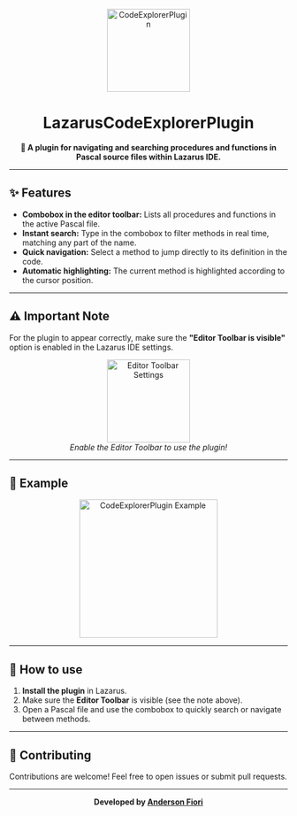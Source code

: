 <p align="center">
  <a href="https://github.com/anderbelluno/LazarusCodeExplorerPlugin/blob/main/img/CodeExplorerPlugin.png">
    <img alt="CodeExplorerPlugin" height="150" src="https://github.com/anderbelluno/LazarusCodeExplorerPlugin/blob/main/img/CodeExplorerPlugin.png">
  </a>
</p>

<h1 align="center">LazarusCodeExplorerPlugin</h1>

<p align="center">
  <b>🔎 A plugin for navigating and searching procedures and functions in Pascal source files within Lazarus IDE.</b>
</p>

---

## ✨ Features

- **Combobox in the editor toolbar:** Lists all procedures and functions in the active Pascal file.
- **Instant search:** Type in the combobox to filter methods in real time, matching any part of the name.
- **Quick navigation:** Select a method to jump directly to its definition in the code.
- **Automatic highlighting:** The current method is highlighted according to the cursor position.

---

## ⚠️ Important Note

For the plugin to appear correctly, make sure the **"Editor Toolbar is visible"** option is enabled in the Lazarus IDE settings.

<p align="center">
  <a href="https://github.com/anderbelluno/LazarusCodeExplorerPlugin/blob/main/img/EditorToolbarSettings.png">
    <img alt="Editor Toolbar Settings" height="150" src="https://github.com/anderbelluno/LazarusCodeExplorerPlugin/blob/main/img/EditorToolbarSettings.png">
  </a>
  <br>
  <i>Enable the Editor Toolbar to use the plugin!</i>
</p>

---

## 📸 Example

<p align="center">
  <img alt="CodeExplorerPlugin Example" height="250" src="https://github.com/anderbelluno/LazarusCodeExplorerPlugin/blob/main/img/CodeExplorerPlugin.png">
</p>

---

## 🚀 How to use

1. **Install the plugin** in Lazarus.
2. Make sure the **Editor Toolbar** is visible (see the note above).
3. Open a Pascal file and use the combobox to quickly search or navigate between methods.

---

## 🤝 Contributing

Contributions are welcome! Feel free to open issues or submit pull requests.

---

<p align="center">
  <b>Developed by <a href="https://github.com/anderbelluno">Anderson Fiori</a></b>
</p>
